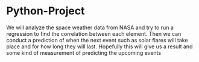 # Python-Project

We will analyze the space weather data from NASA and try to run a regression to find the correlation between each element. Then we can conduct a prediction of when the next event such as solar flares will take place and for how long they will last. Hopefully this will give us a result and some kind of measurement of predicting the upcoming events
